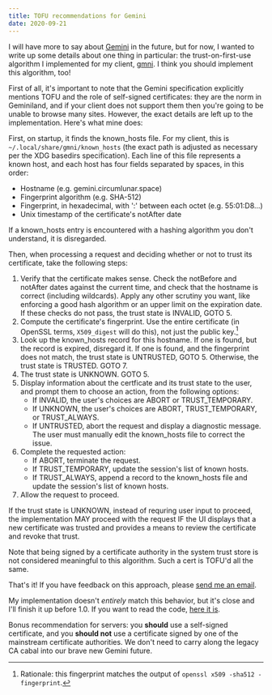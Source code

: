 ```yaml
---
title: TOFU recommendations for Gemini
date: 2020-09-21
---
```


I will have more to say about [Gemini][0] in the future, but for now, I wanted to
write up some details about one thing in particular: the trust-on-first-use
algorithm I implemented for my client, [gmni][1]. I think you should implement
this algorithm, too!

[0]: https://gemini.circumlunar.space/
[1]: https://sr.ht/~sircmpwn/gmni

First of all, it's important to note that the Gemini specification explicitly
mentions TOFU and the role of self-signed certificates: they are the norm in
Geminiland, and if your client does not support them then you're going to be
unable to browse many sites. However, the exact details are left up to the
implementation. Here's what mine does:

First, on startup, it finds the known_hosts file. For my client, this is
`~/.local/share/gmni/known_hosts` (the exact path is adjusted as necessary per
the XDG basedirs specification). Each line of this file represents a known host,
and each host has four fields separated by spaces, in this order:

- Hostname (e.g. gemini.circumlunar.space)
- Fingerprint algorithm (e.g. SHA-512)
- Fingerprint, in hexadecimal, with ':' between each octet (e.g. 55:01:D8...)
- Unix timestamp of the certificate's notAfter date

If a known_hosts entry is encountered with a hashing algorithm you don't
understand, it is disregarded.

Then, when processing a request and deciding whether or not to trust its
certificate, take the following steps:

1. Verify that the certificate makes sense. Check the notBefore and notAfter
   dates against the current time, and check that the hostname is correct
   (including wildcards). Apply any other scrutiny you want, like enforcing a
   good hash algorithm or an upper limit on the expiration date. If these checks
   do not pass, the trust state is INVALID, GOTO 5.
2. Compute the certificate's fingerprint. Use the entire certificate (in OpenSSL
   terms, `X509_digest` will do this), not just the public key.[^1]
3. Look up the known_hosts record for this hostname. If one is found, but the
   record is expired, disregard it. If one is found, and the fingerprint does
   not match, the trust state is UNTRUSTED, GOTO 5. Otherwise, the trust state
   is TRUSTED. GOTO 7.
4. The trust state is UNKNOWN. GOTO 5.
5. Display information about the certficate and its trust state to the user, and
   prompt them to choose an action, from the following options:
   - If INVALID, the user's choices are ABORT or TRUST_TEMPORARY.
   - If UNKNOWN, the user's choices are ABORT, TRUST_TEMPORARY, or TRUST_ALWAYS.
   - If UNTRUSTED, abort the request and display a diagnostic message. The user
     must manually edit the known_hosts file to correct the issue.
6. Complete the requested action:
   - If ABORT, terminate the request.
   - If TRUST_TEMPORARY, update the session's list of known hosts.
   - If TRUST_ALWAYS, append a record to the known_hosts file and update the
     session's list of known hosts.
7. Allow the request to proceed.

If the trust state is UNKNOWN, instead of requring user input to proceed, the
implementation MAY proceed with the request IF the UI displays that a new
certificate was trusted and provides a means to review the certificate and
revoke that trust.

Note that being signed by a certificate authority in the system trust store is
not considered meaningful to this algorithm. Such a cert is TOFU'd all the same.

[^1]: Rationale: this fingerprint matches the output of `openssl x509 -sha512 -fingerprint`.

That's it! If you have feedback on this approach, please [send me an
email](mailto:sir@cmpwn.com).

My implementation doesn't *entirely* match this behavior, but it's close and
I'll finish it up before 1.0. If you want to read the code, [here it is][2].

[2]: https://git.sr.ht/~sircmpwn/gmni/tree/master/src/tofu.c

Bonus recommendation for servers: you **should** use a self-signed certificate,
and you **should not** use a certificate signed by one of the mainstream
certificate authorities. We don't need to carry along the legacy CA cabal into
our brave new Gemini future.
